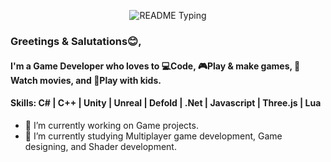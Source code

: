 <!--
**aftab-games/aftab-games** is a ✨ _special_ ✨ repository because its `README.md` (this file) appears on your GitHub profile.
-->
<p align="center">
  <img src="https://readme-typing-svg.demolab.com/?lines=Hello%F0%9F%99%8B%E2%80%8D%E2%99%82%EF%B8%8F;Welcome+to+my+GitHub+profile!;My+name+is+Md.+Aftab+Uddin;I+am+a+Game+Developer&font=Consolas&color=50C878&size=22&center=true&width=800&height=50&duration=2900&pause=1000" alt="README Typing">
</p>

### Greetings & Salutations😊,
#### I'm a Game Developer who loves to 💻Code, 🎮Play & make games, 🍿Watch movies, and 🛝Play with kids.
#### Skills: C# | C++ | Unity | Unreal | Defold | .Net | Javascript | Three.js | Lua

- 🔭 I’m currently working on Game projects.
- 🌱 I’m currently studying Multiplayer game development, Game designing, and Shader development.
<!--
[<img src='https://cdn.jsdelivr.net/npm/simple-icons@3.0.1/icons/linkedin.svg' alt='linkedin' height='40'>](https://www.linkedin.com/in/aftab-games/) 
-->


